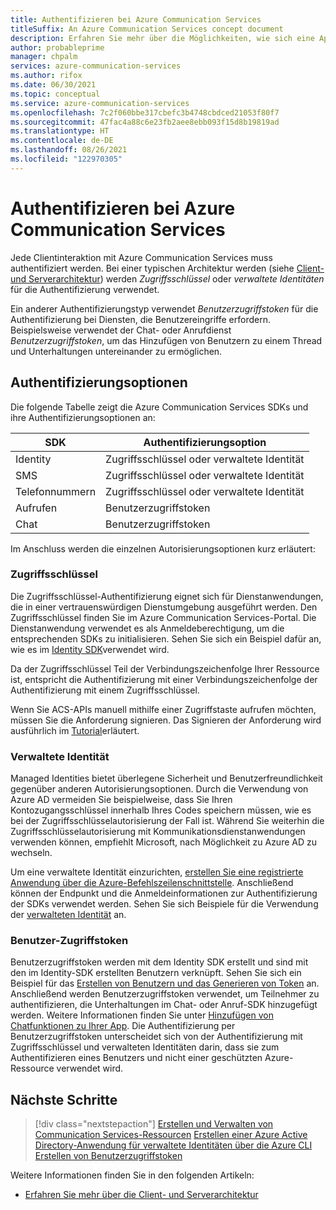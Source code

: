 ```yaml
---
title: Authentifizieren bei Azure Communication Services
titleSuffix: An Azure Communication Services concept document
description: Erfahren Sie mehr über die Möglichkeiten, wie sich eine App oder ein Dienst bei Communication Services authentifizieren kann.
author: probableprime
manager: chpalm
services: azure-communication-services
ms.author: rifox
ms.date: 06/30/2021
ms.topic: conceptual
ms.service: azure-communication-services
ms.openlocfilehash: 7c2f060bbe317cbefc3b4748cbdced21053f80f7
ms.sourcegitcommit: 47fac4a88c6e23fb2aee8ebb093f15d8b19819ad
ms.translationtype: HT
ms.contentlocale: de-DE
ms.lasthandoff: 08/26/2021
ms.locfileid: "122970305"
---
```

# <a name="authenticate-to-azure-communication-services"></a>Authentifizieren bei Azure Communication Services

Jede Clientinteraktion mit Azure Communication Services muss authentifiziert werden. Bei einer typischen Architektur werden (siehe [Client- und Serverarchitektur](./client-and-server-architecture.md)) werden *Zugriffsschlüssel* oder *verwaltete Identitäten* für die Authentifizierung verwendet.

Ein anderer Authentifizierungstyp verwendet *Benutzerzugriffstoken* für die Authentifizierung bei Diensten, die Benutzereingriffe erfordern. Beispielsweise verwendet der Chat- oder Anrufdienst *Benutzerzugriffstoken*, um das Hinzufügen von Benutzern zu einem Thread und Unterhaltungen untereinander zu ermöglichen.

## <a name="authentication-options"></a>Authentifizierungsoptionen

Die folgende Tabelle zeigt die Azure Communication Services SDKs und ihre Authentifizierungsoptionen an:

| SDK    | Authentifizierungsoption                               |
| ----------------- | ----------------------------------------------------|
| Identity          | Zugriffsschlüssel oder verwaltete Identität                      |
| SMS               | Zugriffsschlüssel oder verwaltete Identität                      |
| Telefonnummern     | Zugriffsschlüssel oder verwaltete Identität                      |
| Aufrufen           | Benutzerzugriffstoken                                   |
| Chat              | Benutzerzugriffstoken                                   |

Im Anschluss werden die einzelnen Autorisierungsoptionen kurz erläutert:

### <a name="access-key"></a>Zugriffsschlüssel

Die Zugriffsschlüssel-Authentifizierung eignet sich für Dienstanwendungen, die in einer vertrauenswürdigen Dienstumgebung ausgeführt werden. Den Zugriffsschlüssel finden Sie im Azure Communication Services-Portal. Die Dienstanwendung verwendet es als Anmeldeberechtigung, um die entsprechenden SDKs zu initialisieren. Sehen Sie sich ein Beispiel dafür an, wie es im [Identity SDK](../quickstarts/access-tokens.md)verwendet wird. 

Da der Zugriffsschlüssel Teil der Verbindungszeichenfolge Ihrer Ressource ist, entspricht die Authentifizierung mit einer Verbindungszeichenfolge der Authentifizierung mit einem Zugriffsschlüssel.

Wenn Sie ACS-APIs manuell mithilfe einer Zugriffstaste aufrufen möchten, müssen Sie die Anforderung signieren. Das Signieren der Anforderung wird ausführlich im [Tutorial](../tutorials/hmac-header-tutorial.md)erläutert.

### <a name="managed-identity"></a>Verwaltete Identität

Managed Identities bietet überlegene Sicherheit und Benutzerfreundlichkeit gegenüber anderen Autorisierungsoptionen. Durch die Verwendung von Azure AD vermeiden Sie beispielweise, dass Sie Ihren Kontozugangsschlüssel innerhalb Ihres Codes speichern müssen, wie es bei der Zugriffsschlüsselautorisierung der Fall ist. Während Sie weiterhin die Zugriffsschlüsselautorisierung mit Kommunikationsdienstanwendungen verwenden können, empfiehlt Microsoft, nach Möglichkeit zu Azure AD zu wechseln. 

Um eine verwaltete Identität einzurichten, [erstellen Sie eine registrierte Anwendung über die Azure-Befehlszeilenschnittstelle](../quickstarts/identity/service-principal-from-cli.md). Anschließend können der Endpunkt und die Anmeldeinformationen zur Authentifizierung der SDKs verwendet werden. Sehen Sie sich Beispiele für die Verwendung der [verwalteten Identität](../quickstarts/identity/service-principal.md) an.

### <a name="user-access-tokens"></a>Benutzer-Zugriffstoken

Benutzerzugriffstoken werden mit dem Identity SDK erstellt und sind mit den im Identity-SDK erstellten Benutzern verknüpft. Sehen Sie sich ein Beispiel für das [Erstellen von Benutzern und das Generieren von Token](../quickstarts/access-tokens.md) an. Anschließend werden Benutzerzugriffstoken verwendet, um Teilnehmer zu authentifizieren, die Unterhaltungen im Chat- oder Anruf-SDK hinzugefügt werden. Weitere Informationen finden Sie unter [Hinzufügen von Chatfunktionen zu Ihrer App](../quickstarts/chat/get-started.md). Die Authentifizierung per Benutzerzugriffstoken unterscheidet sich von der Authentifizierung mit Zugriffsschlüssel und verwalteten Identitäten darin, dass sie zum Authentifizieren eines Benutzers und nicht einer geschützten Azure-Ressource verwendet wird.

## <a name="next-steps"></a>Nächste Schritte

> [!div class="nextstepaction"]
> [Erstellen und Verwalten von Communication Services-Ressourcen](../quickstarts/create-communication-resource.md)
> [Erstellen einer Azure Active Directory-Anwendung für verwaltete Identitäten über die Azure CLI](../quickstarts/identity/service-principal-from-cli.md)
> [Erstellen von Benutzerzugriffstoken](../quickstarts/access-tokens.md)

Weitere Informationen finden Sie in den folgenden Artikeln:
- [Erfahren Sie mehr über die Client- und Serverarchitektur](../concepts/client-and-server-architecture.md)

